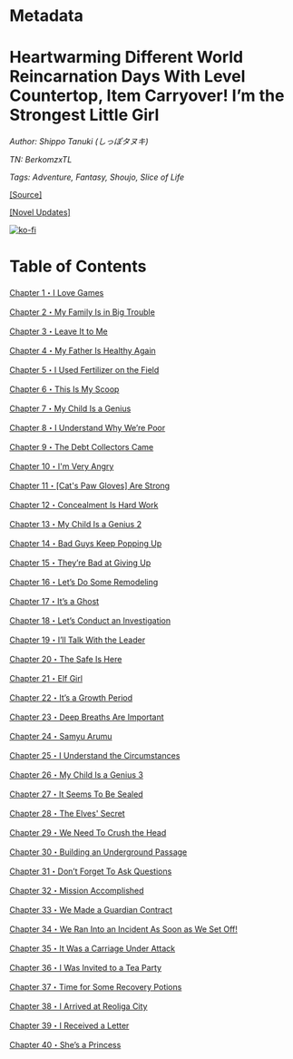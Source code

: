 # Metadata

# Heartwarming Different World Reincarnation Days With Level Countertop, Item Carryover! I’m the Strongest Little Girl

_Author:_ _Shippo Tanuki (しっぽタヌキ)_

_TN: BerkomzxTL_

_Tags: Adventure, Fantasy, Shoujo, Slice of Life_

[\[Source\]](https://ncode.syosetu.com/n7449fx/)

[\[Novel Updates\]](https://www.novelupdates.com/series/heartwarming-different-world-reincarnation-days-with-level-countertop-item-carryover-im-the-strongest-little-girl/)


[![ko-fi](https://ko-fi.com/img/githubbutton_sm.svg)](https://ko-fi.com/I2I117SQUE)



# Table of Contents

[Chapter 1・I Love Games](./chapters/Section_0001.md)

[Chapter 2・My Family Is in Big Trouble](./chapters/Section_0002.md)

[Chapter 3・Leave It to Me](./chapters/Section_0003.md)

[Chapter 4・My Father Is Healthy Again](./chapters/Section_0004.md)

[Chapter 5・I Used Fertilizer on the Field](./chapters/Section_0005.md)

[Chapter 6・This Is My Scoop](./chapters/Section_0006.md)

[Chapter 7・My Child Is a Genius](./chapters/Section_0007.md)

[Chapter 8・I Understand Why We’re Poor](./chapters/Section_0008.md)

[Chapter 9・The Debt Collectors Came](./chapters/Section_0009.md)

[Chapter 10・I'm Very Angry](./chapters/Section_0010.md)

[Chapter 11・\[Cat's Paw Gloves\] Are Strong](./chapters/Section_0011.md)

[Chapter 12・Concealment Is Hard Work](./chapters/Section_0012.md)

[Chapter 13・My Child Is a Genius 2](./chapters/Section_0013.md)

[Chapter 14・Bad Guys Keep Popping Up](./chapters/Section_0014.md)

[Chapter 15・They’re Bad at Giving Up](./chapters/Section_0015.md)

[Chapter 16・Let’s Do Some Remodeling](./chapters/Section_0016.md)

[Chapter 17・It’s a Ghost](./chapters/Section_0017.md)

[Chapter 18・Let’s Conduct an Investigation](./chapters/Section_0018.md)

[Chapter 19・I’ll Talk With the Leader](./chapters/Section_0019.md)

[Chapter 20・The Safe Is Here](./chapters/Section_0020.md)

[Chapter 21・Elf Girl](./chapters/Section_0021.md)

[Chapter 22・It’s a Growth Period](./chapters/Section_0022.md)

[Chapter 23・Deep Breaths Are Important](./chapters/Section_0023.md)

[Chapter 24・Samyu Arumu](./chapters/Section_0024.md)

[Chapter 25・I Understand the Circumstances](./chapters/Section_0025.md)

[Chapter 26・My Child Is a Genius 3](./chapters/Section_0026.md)

[Chapter 27・It Seems To Be Sealed](./chapters/Section_0027.md)

[Chapter 28・The Elves' Secret](./chapters/Section_0028.md)

[Chapter 29・We Need To Crush the Head](./chapters/Section_0029.md)

[Chapter 30・Building an Underground Passage](./chapters/Section_0030.md)

[Chapter 31・Don’t Forget To Ask Questions](./chapters/Section_0031.md)

[Chapter 32・Mission Accomplished](./chapters/Section_0032.md)

[Chapter 33・We Made a Guardian Contract](./chapters/Section_0033.md)

[Chapter 34・We Ran Into an Incident As Soon as We Set Off!](./chapters/Section_0034.md)

[Chapter 35・It Was a Carriage Under Attack](./chapters/Section_0035.md)

[Chapter 36・I Was Invited to a Tea Party](./chapters/Section_0036.md)

[Chapter 37・Time for Some Recovery Potions](./chapters/Section_0037.md)

[Chapter 38・I Arrived at Reoliga City](./chapters/Section_0038.md)

[Chapter 39・I Received a Letter](./chapters/Section_0039.md)

[Chapter 40・She’s a Princess](./chapters/Section_0040.md)
